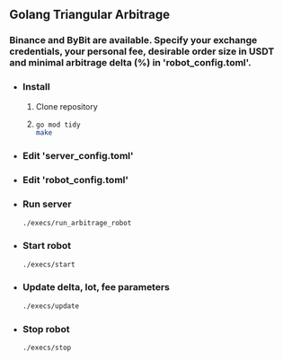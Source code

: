 ## Golang Triangular Arbitrage

### Binance and ByBit are available. Specify your exchange credentials, your personal fee, desirable order size in USDT and minimal arbitrage delta (%) in 'robot_config.toml'.

* ### Install
  1. Clone repository
  2. ```bash
     go mod tidy
     make
     ```
* ### Edit 'server_config.toml'
* ### Edit 'robot_config.toml'
* ### Run server
  ```bash
  ./execs/run_arbitrage_robot
  ```
* ### Start robot
  ```bash
  ./execs/start
  ```
* ### Update delta, lot, fee parameters
  ```bash
  ./execs/update
  ```
* ### Stop robot
  ```bash
  ./execs/stop
  ```